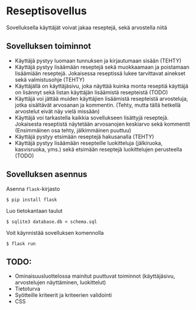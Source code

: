 # Reseptisovellus

Sovelluksella käyttäjät voivat jakaa reseptejä, sekä arvostella niitä
## Sovelluksen toiminnot
* Käyttäjä pystyy luomaan tunnuksen ja kirjautumaan sisään (TEHTY)
* Käyttäjä pystyy lisäämään reseptejä sekä muokkaamaan ja poistamaan lisäämiään reseptejä. Jokaisessa reseptissä lukee tarvittavat ainekset sekä valmistusohje (TEHTY)
* Käyttäjällä on käyttäjäsivu, joka näyttää kuinka monta reseptiä käyttäjä on lisännyt sekä listan käyttäjän lisäämistä resepteistä (TODO)
* Käyttäjä voi jättää muiden käyttäjien lisäämistä resepteistä arvosteluja, jotka sisältävät arvosanan ja kommentin. (Tehty, mutta tällä hetkellä arvostelut eivät näy vielä missään)
* Käyttäjä voi tarkastella kaikkia sovellukseen lisättyjä reseptejä. Jokaisesta reseptistä näytetään arvosanojen keskiarvo sekä kommentit (Ensimmäinen osa tehty, jälkimmäinen puuttuu)
* Käyttäjä pystyy etsimään reseptejä hakusanalla (TEHTY)
* Käyttäjä pystyy lisäämään resepteille luokitteluja (jälkiruoka, kasvisruoka, yms.) sekä etsimään reseptejä luokittelujen perusteella (TODO)
  
## Sovelluksen asennus

Asenna ```flask```-kirjasto

```$ pip install flask```

Luo tietokantaan taulut

```$ sqlite3 database.db < schema.sql```

Voit käynnistää sovelluksen komennolla

```$ flask run```

## TODO:
* Ominaisuusluottelossa mainitut puuttuvat toiminnot (käyttäjäsivu, arvostelujen näyttäminen, luokittelut)
* Tietoturva
* Syötteille kriteerit ja kriteerien validointi
* CSS
